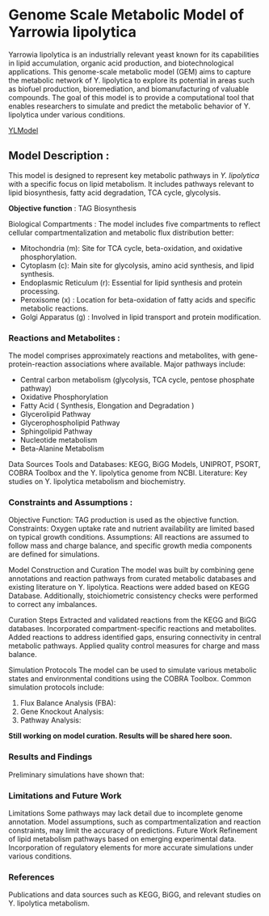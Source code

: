 # Genome Scale Metabolic Model of Yarrowia lipolytica

Yarrowia lipolytica is an industrially relevant yeast known for its capabilities in lipid accumulation, organic acid production, and biotechnological applications. This genome-scale metabolic model (GEM) aims to capture the metabolic network of Y. lipolytica to explore its potential in areas such as biofuel production, bioremediation, and biomanufacturing of valuable compounds. The goal of this model is to provide a computational tool that enables researchers to simulate and predict the metabolic behavior of Y. lipolytica under various conditions.

[YLModel](https://1drv.ms/x/c/82e11bf00f8ea8cf/Ec-ojg_wG-EggIIlAgAAAAAB6S_4LljsQ-HFR1nG_tWuKQ?e=WXc4de)

## **Model Description** :


This model is designed to represent key metabolic pathways in _Y. lipolytica_ with a specific focus on lipid metabolism. It includes pathways relevant to lipid biosynthesis, fatty acid degradation, TCA cycle, glycolysis.

**Objective function** : TAG Biosynthesis

Biological Compartments :
The model includes five compartments to reflect cellular compartmentalization and metabolic flux distribution better:

* Mitochondria (m): Site for TCA cycle, beta-oxidation, and oxidative phosphorylation.
* Cytoplasm (c): Main site for glycolysis, amino acid synthesis, and lipid synthesis.
* Endoplasmic Reticulum (r): Essential for lipid synthesis and protein processing.
* Peroxisome (x) : Location for beta-oxidation of fatty acids and specific metabolic reactions.
* Golgi Apparatus (g) : Involved in lipid transport and protein modification.

### **Reactions and Metabolites** :
The model comprises approximately reactions and metabolites, with gene-protein-reaction associations where available. Major pathways include:

* Central carbon metabolism (glycolysis, TCA cycle, pentose phosphate pathway)
* Oxidative Phosphorylation
* Fatty Acid ( Synthesis, Elongation and Degradation )
* Glycerolipid Pathway
* Glycerophospholipid Pathway
* Sphingolipid Pathway
* Nucleotide metabolism
* Beta-Alanine Metabolism

Data Sources
Tools and Databases: KEGG, BiGG Models, UNIPROT, PSORT, COBRA Toolbox and the Y. lipolytica genome from NCBI.
Literature: Key studies on Y. lipolytica metabolism and biochemistry.

### **Constraints and Assumptions** :
Objective Function: TAG production is used as the objective function.
Constraints: Oxygen uptake rate and nutrient availability are limited based on typical growth conditions.
Assumptions: All reactions are assumed to follow mass and charge balance, and specific growth media components are defined for simulations.

Model Construction and Curation
The model was built by combining gene annotations and reaction pathways from curated metabolic databases and existing literature on Y. lipolytica. Reactions were added based on KEGG Database. Additionally, stoichiometric consistency checks were performed to correct any imbalances.

Curation Steps
Extracted and validated reactions from the KEGG and BiGG databases.
Incorporated compartment-specific reactions and metabolites.
Added reactions to address identified gaps, ensuring connectivity in central metabolic pathways.
Applied quality control measures for charge and mass balance.

Simulation Protocols
The model can be used to simulate various metabolic states and environmental conditions using the COBRA Toolbox. Common simulation protocols include:

1. Flux Balance Analysis (FBA): 
2. Gene Knockout Analysis: 
3. Pathway Analysis: 

**Still working on model curation. Results will be shared here soon.**
### Results and Findings
Preliminary simulations have shown that:

### Limitations and Future Work
Limitations
Some pathways may lack detail due to incomplete genome annotation.
Model assumptions, such as compartmentalization and reaction constraints, may limit the accuracy of predictions.
Future Work
Refinement of lipid metabolism pathways based on emerging experimental data.
Incorporation of regulatory elements for more accurate simulations under various conditions.

### References
Publications and data sources such as KEGG, BiGG, and relevant studies on Y. lipolytica metabolism.

